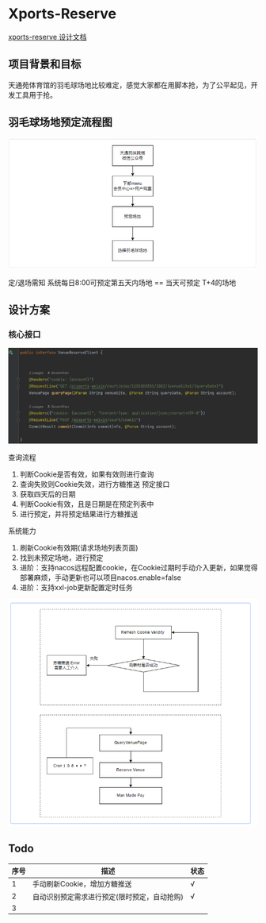 # Xports-Reserve

[xports-reserve 设计文档](https://epqx3fojfo.feishu.cn/docs/doccn6obAKTEEumH77XtD7d9b9e)

## 项目背景和目标
天通苑体育馆的羽毛球场地比较难定，感觉大家都在用脚本抢，为了公平起见，开发工具用于抢。

## 羽毛球场地预定流程图

![image](https://github.com/BoomManPro/xports-reserve/blob/main/docs/image/reserveFlow.png)

定/退场需知
系统每日8:00可预定第五天内场地  ==  当天可预定 T+4的场地

## 设计方案
### 核心接口

![image](https://github.com/BoomManPro/xports-reserve/blob/main/docs/image/reserveClient.png)

查询流程
1. 判断Cookie是否有效，如果有效则进行查询
2. 查询失败则Cookie失效，进行方糖推送
   预定接口
1. 获取四天后的日期
2. 判断Cookie有效，且是日期是在预定列表中
3. 进行预定，并将预定结果进行方糖推送

系统能力
1. 刷新Cookie有效期(请求场地列表页面)
2. 找到未预定场地，进行预定
3. 进阶：支持nacos远程配置cookie，在Cookie过期时手动介入更新，如果觉得部署麻烦，手动更新也可以项目nacos.enable=false
4. 进阶：支持xxl-job更新配置定时任务

![image](https://github.com/BoomManPro/xports-reserve/blob/main/docs/image/serveReserveFlow.png)

## Todo

| 序号 | 描述                                         | 状态 |
| ---- | -------------------------------------------- | ---- |
| 1    | 手动刷新Cookie，增加方糖推送                 | √    |
| 2    | 自动识别预定需求进行预定(限时预定，自动抢购) | √    |
| 3    |                                              |      |

